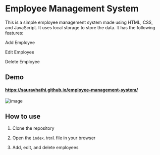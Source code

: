 # Employee Management System

This is a simple employee management system made using HTML, CSS, and JavaScript. It uses local storage to store the data. It has the following features:

Add Employee

Edit Employee

Delete Employee

## Demo
#### https://sauravhathi.github.io/employee-management-system/

![image](https://user-images.githubusercontent.com/61316762/201523568-51e1ed64-26ab-43e6-b34c-a1687c8097d3.png)

## How to use

1. Clone the repository

2. Open the `index.html` file in your browser

3. Add, edit, and delete employees

